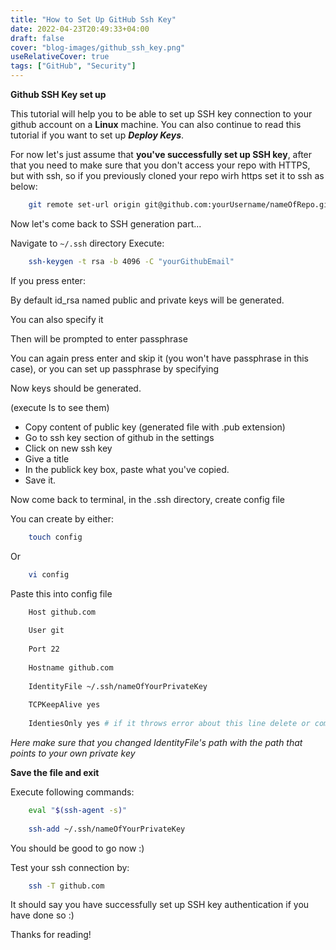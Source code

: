 ```yaml
---
title: "How to Set Up GitHub Ssh Key"
date: 2022-04-23T20:49:33+04:00
draft: false
cover: "blog-images/github_ssh_key.png"
useRelativeCover: true
tags: ["GitHub", "Security"]
---
```


**Github SSH Key set up**

This tutorial will help you to be able to set up SSH key connection to your github account on a **Linux** machine. You can also continue to read this tutorial if you want to set up **_Deploy Keys_**.

For now let's just assume that **you've successfully set up SSH key**, after that you need to make sure that you don't access your repo with HTTPS, but with ssh, so if you previously cloned your repo wirh https set it to ssh as below:

```bash
    git remote set-url origin git@github.com:yourUsername/nameOfRepo.git
```

Now let's come back to SSH generation part...

Navigate to `~/.ssh` directory
Execute:

```bash
    ssh-keygen -t rsa -b 4096 -C "yourGithubEmail"
```

If you press enter:

By default id_rsa named public and private keys will be generated.

You can also specify it

Then will be prompted to enter passphrase

You can again press enter and skip it (you won't have passphrase in this case), or you can set up passphrase by specifying

Now keys should be generated.

(execute ls to see them)

* Copy content of public key (generated file with .pub extension)
* Go to ssh key section of github in the settings
* Click on new ssh key
* Give a title
* In the publick key box, paste what you've copied.
* Save it.

Now come back to terminal, in the .ssh directory, create config file

You can create by either:

```bash
    touch config
```

Or

```bash
    vi config
```

Paste this into config file

```bash
    Host github.com
    
    User git
    
    Port 22
    
    Hostname github.com
    
    IdentityFile ~/.ssh/nameOfYourPrivateKey
    
    TCPKeepAlive yes
    
    IdentiesOnly yes # if it throws error about this line delete or comment out  
```

_Here make sure that you changed IdentityFile's path with the path that points to your own private key_

**Save the file and exit**

Execute 
following commands:

```bash
    eval "$(ssh-agent -s)"
    
    ssh-add ~/.ssh/nameOfYourPrivateKey
```

You should be good to go now :)

Test your ssh connection by:

```bash
    ssh -T github.com
```


It should say you have successfully set up SSH key authentication if you have done so :)

Thanks for reading!